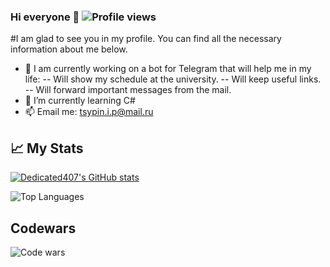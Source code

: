### Hi everyone 👋 ![Profile views](https://komarev.com/ghpvc/?username=dedicated407)
#I am glad to see you in my profile. You can find all the necessary information about me below.

- 🔭 I am currently working on a bot for Telegram that will help me in my life:
      -- Will show my schedule at the university.
      -- Will keep useful links.
      -- Will forward important messages from the mail.
- 🌱 I’m currently learning C#
- 📫 Email me: tsypin.i.p@mail.ru

## 📈 My Stats

[![Dedicated407's GitHub stats](https://github-readme-stats.vercel.app/api?username=dedicated407&count_private=true&show_icons=true&hide=contribs&title_color=2F7FEC&icon_color=79ff97&text_color=9f9f9f&bg_color=151515)](https://github.com/anuraghazra/github-readme-stats)

![Top Languages](https://github-readme-stats.vercel.app/api/top-langs/?username=dedicated407&count_private=true&langs_count=8&layout=compact&title_color=2F7FEC&icon_color=79ff97&text_color=9f9f9f&bg_color=151515&theme=cobalt)

## Codewars

![Code wars](https://www.codewars.com/users/Dedicated407/badges/large)
<!--
**Dedicated407/Dedicated407** is a ✨ _special_ ✨ repository because its `README.md` (this file) appears on your GitHub profile.

Here are some ideas to get you started:

- 🔭 I’m currently working on ...
- 🌱 I’m currently learning ...
- 👯 I’m looking to collaborate on ...
- 🤔 I’m looking for help with ...
- 💬 Ask me about ...
- 📫 How to reach me: ...
- 😄 Pronouns: ...
- ⚡ Fun fact: ...
-->
